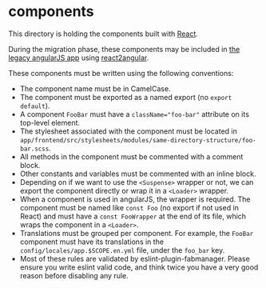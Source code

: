 # components

This directory is holding the components built with [React](https://reactjs.org/).

During the migration phase, these components may be included in [the legacy angularJS app](../../templates) using [react2angular](https://github.com/coatue-oss/react2angular).

These components must be written using the following conventions:
- The component name must be in CamelCase.
- The component must be exported as a named export (no `export default`).
- A component `FooBar` must have a `className="foo-bar"` attribute on its top-level element.
- The stylesheet associated with the component must be located in `app/frontend/src/stylesheets/modules/same-directory-structure/foo-bar.scss`.
- All methods in the component must be commented with a comment block.
- Other constants and variables must be commented with an inline block.
- Depending on if we want to use the `<Suspense>` wrapper or not, we can export the component directly or wrap it in a `<Loader>` wrapper.
- When a component is used in angularJS, the wrapper is required. The component must be named like `const Foo` (no export if not used in React) and must have a `const FooWrapper` at the end of its file, which wraps the component in a `<Loader>`.
- Translations must be grouped per component. For example, the `FooBar` component must have its translations in the  `config/locales/app.$SCOPE.en.yml` file, under the `foo_bar` key.
- Most of these rules are validated by eslint-plugin-fabmanager. Please ensure you write eslint valid code, and think twice you have a very good reason before disabling any rule.

